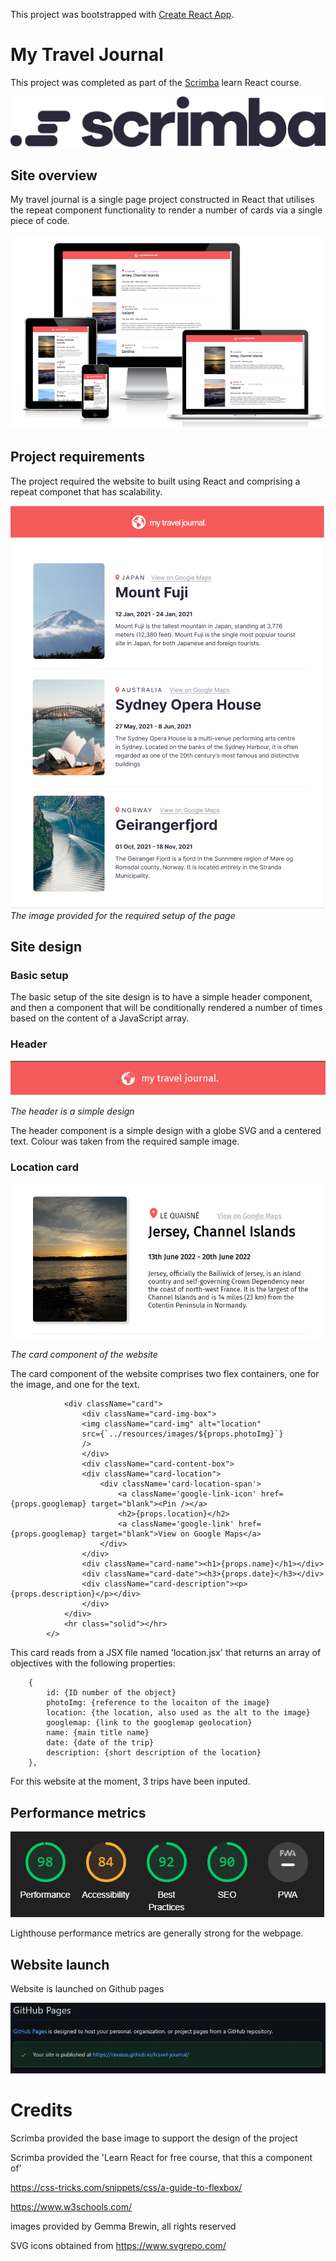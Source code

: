 
This project was bootstrapped with [Create React App](https://github.com/facebook/create-react-app).


# My Travel Journal

This project was completed as part of the [Scrimba](https://scrimba.com) learn React course.

![Srimba logo](public/docs/dark-logo.svg)

## Site overview

My travel journal is a single page project constructed in React that utilises the repeat component functionality to render a number of cards via a single piece of code. 

![Responsive](public/docs/responsive_img.png)

## Project requirements

The project required the website to built using React and comprising a repeat componet that has scalability.

![Target](public/docs/target_img.png)
*The image provided for the required setup of the page*

## Site design

### Basic setup

The basic setup of the site design is to have a simple header component, and then a <Card /> component that will be conditionally rendered a number of times based on the content of a JavaScript array.

### Header

![Header](public/docs/header.png)

*The header is a simple design*

The header component is a simple design with a globe SVG and a centered text. Colour was taken from the required sample image.

### Location card

![Card](public/docs/card.png)

*The card component of the website*

The card component of the website comprises two flex containers, one for the image, and one for the text.

```
            <div className="card">
                <div className="card-img-box">
                <img className="card-img" alt="location"
                src={`../resources/images/${props.photoImg}`} 
                />
                </div>
                <div className="card-content-box">
                <div className="card-location">
                    <div className='card-location-span'>
                        <a className='google-link-icon' href={props.googlemap} target="blank"><Pin /></a>
                        <h2>{props.location}</h2>
                        <a className='google-link' href={props.googlemap} target="blank">View on Google Maps</a>
                    </div>
                </div>
                <div className="card-name"><h1>{props.name}</h1></div>
                <div className="card-date"><h3>{props.date}</h3></div>
                <div className="card-description"><p>{props.description}</p></div>
                </div>
            </div>
            <hr class="solid"></hr>
        </>
```

This card reads from a JSX file named 'location.jsx' that returns an array of objectives with the following properties:

```
    { 
        id: {ID number of the object}
        photoImg: {reference to the locaiton of the image}
        location: {the location, also used as the alt to the image}
        googlemap: {link to the googlemap geolocation}
        name: {main title name}
        date: {date of the trip}
        description: {short description of the location}
    },
```

For this website at the moment, 3 trips have been inputed.

## Performance metrics 

![Lighthouse](public/docs//lighthouse.png)

Lighthouse performance metrics are generally strong for the webpage.

## Website launch

Website is launched on Github pages

![Github](public/docs/github.png)

# Credits

Scrimba provided the base image to support the design of the project

Scrimba provided the 'Learn React for free course, that this a component of'

https://css-tricks.com/snippets/css/a-guide-to-flexbox/

https://www.w3schools.com/

images provided by Gemma Brewin, all rights reserved

SVG icons obtained from https://www.svgrepo.com/

